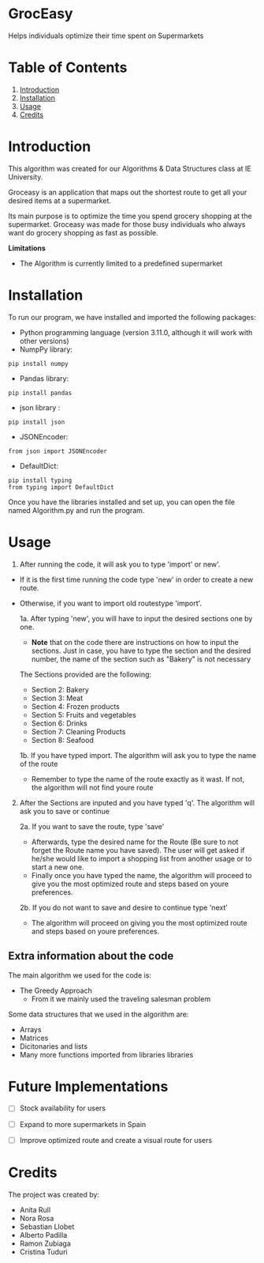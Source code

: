 # GrocEasy
Helps individuals optimize their time spent on Supermarkets

# Table of Contents
1. [Introduction](#introduction)
2. [Installation](#installation)
3. [Usage](#usage)
4. [Credits](#credits)

# Introduction
This algorithm was created for our Algorithms & Data Structures class at IE University. 

Groceasy is an application that maps out the shortest route to get all your desired items at a supermarket. 

Its main purpose is to optimize the time you spend grocery shopping at the supermarket. 
Groceasy was made for those busy individuals who always want do grocery shopping as fast as possible.

**Limitations** 
* The Algorithm is currently limited to a predefined supermarket

# Installation 
To run our program, we have installed and imported the following packages:
* Python programming language (version 3.11.0, although it will work with other versions)
* NumpPy library:
`````
pip install numpy
`````
* Pandas library:
`````
pip install pandas
`````
* json library :
`````
pip install json
`````
* JSONEncoder:
 `````
from json import JSONEncoder
 `````
* DefaultDict:
`````
pip install typing
from typing import DefaultDict
`````

Once you have the libraries installed and set up, you can open the file named Algorithm.py and run the program.

# Usage

1. After running the code, it will ask you to type 'import' or new'. 
  * If it is the first time running the code type 'new' in order to create a new route. 
  * Otherwise, if you want to import old routestype 'import'.

    1a. After typing 'new', you will have to input the desired sections one by one.
     - **Note** that on the code there are instructions on how to input the sections. Just in case, you have to type the section and the desired number, the name of the section such as "Bakery" is not necessary

    The Sections provided are the following:
    - Section 2: Bakery
    - Section 3: Meat
    - Section 4: Frozen products
    - Section 5: Fruits and vegetables
    - Section 6: Drinks
    - Section 7: Cleaning Products
    - Section 8: Seafood


     1b. If you have typed import. The algorithm will ask you to type the name of the route
      * Remember to type the name of the route exactly as it wast. If not, the algorithm will not find youre route

2. After the Sections are inputed and you have typed 'q'. The algorithm will ask you to save or continue 

   2a. If you want to save the route, type 'save'
    * Afterwards, type the desired name for the Route (Be sure to not forget the Route name you have saved). The user will get asked if he/she would like to import a shopping list from another usage or to start a new one.
    * Finally once you have typed the name, the algorithm will proceed to give you the most optimized route and steps based on youre preferences.

   2b. If you do not want to save and desire to continue type 'next'
    * The algorithm will proceed on giving you the most optimized route and steps based on youre preferences. 

  
## Extra information about the code
The main algorithm we used for the code is:
* The Greedy Approach 
  * From it we mainly used the traveling salesman problem

Some data structures that we used in the algorithm are:
- Arrays
- Matrices
- Dicitonaries and lists
- Many more functions imported from libraries libraries

# Future Implementations
- [ ] Stock availability for users
- [ ] Expand to more supermarkets in Spain
- [ ] Improve optimized route and create a visual route for users


# Credits
The project was created by:
- Anita Rull 
- Nora Rosa
- Sebastian Llobet 
- Alberto Padilla
- Ramon Zubiaga
- Cristina Tuduri
